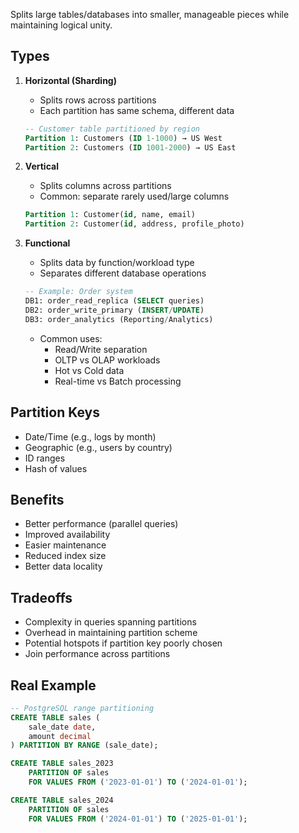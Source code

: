 ---
---


Splits large tables/databases into smaller, manageable pieces while maintaining logical unity.

## Types

1. **Horizontal (Sharding)**
   - Splits rows across partitions
   - Each partition has same schema, different data
   ```sql
   -- Customer table partitioned by region
   Partition 1: Customers (ID 1-1000) → US West
   Partition 2: Customers (ID 1001-2000) → US East
   ```

2. **Vertical**
   - Splits columns across partitions
   - Common: separate rarely used/large columns
   ```sql
   Partition 1: Customer(id, name, email)
   Partition 2: Customer(id, address, profile_photo)
   ```

3. **Functional**
   - Splits data by function/workload type
   - Separates different database operations
   ```sql
   -- Example: Order system
   DB1: order_read_replica (SELECT queries)
   DB2: order_write_primary (INSERT/UPDATE)
   DB3: order_analytics (Reporting/Analytics)
   ```
   - Common uses:
     - Read/Write separation
     - OLTP vs OLAP workloads
     - Hot vs Cold data
     - Real-time vs Batch processing

## Partition Keys
- Date/Time (e.g., logs by month)
- Geographic (e.g., users by country)
- ID ranges
- Hash of values

## Benefits
- Better performance (parallel queries)
- Improved availability
- Easier maintenance
- Reduced index size
- Better data locality

## Tradeoffs
- Complexity in queries spanning partitions
- Overhead in maintaining partition scheme
- Potential hotspots if partition key poorly chosen
- Join performance across partitions

## Real Example
```sql
-- PostgreSQL range partitioning
CREATE TABLE sales (
    sale_date date,
    amount decimal
) PARTITION BY RANGE (sale_date);

CREATE TABLE sales_2023 
    PARTITION OF sales 
    FOR VALUES FROM ('2023-01-01') TO ('2024-01-01');

CREATE TABLE sales_2024 
    PARTITION OF sales 
    FOR VALUES FROM ('2024-01-01') TO ('2025-01-01');
```

